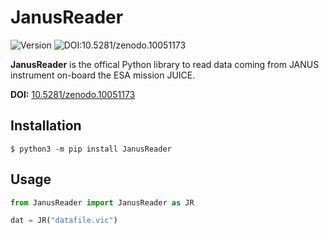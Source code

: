 # JanusReader

![Version](https://img.shields.io/badge/version-0.9.2-blue)
![DOI:10.5281/zenodo.10051173](https://zenodo.org/badge/DOI/10.5281/zenodo.10051173.svg)

**JanusReader** is the offical Python library to read data coming from JANUS instrument on-board the ESA mission JUICE.

**DOI:** [10.5281/zenodo.10051173](https://zenodo.org/doi/10.5281/zenodo.10051172)

## Installation

```shell
$ python3 -m pip install JanusReader
```

## Usage

```python
from JanusReader import JanusReader as JR

dat = JR("datafile.vic")
```
